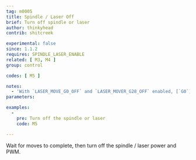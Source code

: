 ```yaml
---
tag: m0005
title: Spindle / Laser Off
brief: Turn off spindle or laser
author: thinkyhead
contrib: shitcreek

experimental: false
since: 1.1.2
requires: SPINDLE_LASER_ENABLE
related: [ M3, M4 ]
group: control

codes: [ M5 ]

notes:
  - 'With `LASER_MOVE_G0_OFF` and `LASER_MOVER_G28_OFF` enabled, [`G0`](/docs/gcode/G000.html) and [`G28`](/docs/gcode/G028.html) will also turn the laser off'
parameters:

examples:
  -
    pre: Turn off the spindle or laser
    code: M5

---
```


Wait for moves to complete, then turn off the spindle / laser power and PWM.
